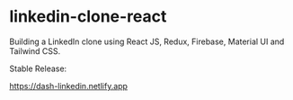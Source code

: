 # linkedin-clone-react
Building a LinkedIn clone using React JS, Redux, Firebase, Material UI and Tailwind CSS.

Stable Release:

https://dash-linkedin.netlify.app
